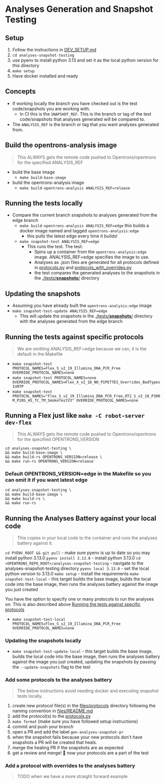# Analyses Generation and Snapshot Testing

## Setup

1. Follow the instructions in [DEV_SETUP.md](../DEV_SETUP.md)
1. `cd analyses-snapshot-testing`
1. use pyenv to install python 3.13 and set it as the local python version for this directory
1. `make setup`
1. Have docker installed and ready

## Concepts

- If working locally the branch you have checked out is the test code/snapshots you are working with.
  - In CI this is the `SNAPSHOT_REF`. This is the branch or tag of the test code/snapshots that analyses generated will be compared to.
- The `ANALYSIS_REF` is the branch or tag that you want analyses generated from.

## Build the opentrons-analysis image

> This ALWAYS gets the remote code pushed to Opentrons/opentrons for the specified ANALYSIS_REF

- build the base image
  - `make build-base-image`
- build the opentrons-analysis image
  - `make build-opentrons-analysis ANALYSIS_REF=release`

## Running the tests locally

- Compare the current branch snapshots to analyses generated from the edge branch
  - `make build-opentrons-analysis ANALYSIS_REF=edge` this builds a docker image named and tagged `opentrons-analysis:edge`
    - this pulls the latest edge every time it builds!
  - `make snapshot-test ANALYSIS_REF=edge`
    - This runs the test. The test:
      - Spins up a container from the `opentrons-analysis:edge` image. ANALYSIS_REF=edge specifies the image to use.
      - Analyses as .json files are generated for all protocols defined in [protocols.py](./automation/data/protocols.py) and [protocols_with_overrides.py](./automation/data/protocols_with_overrides.py)
      - the test compares the generated analyses to the snapshots in the [./tests/**snapshots**/](./tests/__snapshots__/) directory

## Updating the snapshots

- Assuming you have already built the `opentrons-analysis:edge` image
- `make snapshot-test-update ANALYSIS_REF=edge`
  - This will update the snapshots in the [./tests/**snapshots**/](./tests/__snapshots__/) directory with the analyses generated from the edge branch

## Running the tests against specific protocols

> We are omitting ANALYSIS_REF=edge because we can, it is the default in the Makefile

- `make snapshot-test PROTOCOL_NAMES=Flex_S_v2_19_Illumina_DNA_PCR_Free OVERRIDE_PROTOCOL_NAMES=none`
- `make snapshot-test PROTOCOL_NAMES=none OVERRIDE_PROTOCOL_NAMES=Flex_X_v2_18_NO_PIPETTES_Overrides_BadTypesInRTP`
- `make snapshot-test PROTOCOL_NAMES="Flex_S_v2_19_Illumina_DNA_PCR_Free,OT2_S_v2_18_P300M_P20S_HS_TC_TM_SmokeTestV3" OVERRIDE_PROTOCOL_NAMES=none`

## Running a Flex just like `make -C robot-server dev-flex`

> This ALWAYS gets the remote code pushed to Opentrons/opentrons for the specified OPENTRONS_VERSION

```shell
cd analyses-snapshot-testing \
&& make build-base-image \
&& make build-rs OPENTRONS_VERSION=release \
&& make run-rs OPENTRONS_VERSION=release`
```

### Default OPENTRONS_VERSION=edge in the Makefile so you can omit it if you want latest edge

```shell
cd analyses-snapshot-testing \
&& make build-base-image \
&& make build-rs \
&& make run-rs
```

## Running the Analyses Battery against your local code

> This copies in your local code to the container and runs the analyses battery against it.

`cd PYENV_ROOT && git pull` - make sure pyenv is up to date so you may install python 3.13.0
`pyenv install 3.13.0` - install python 3.13.0
`cd <OPENTRONS_REPO_ROOT>/analyses-snapshot-testing` - navigate to the analyses-snapshot-testing directory
`pyenv local 3.13.0` - set the local python version to 3.13.0
`make setup` - install the requirements
`make snapshot-test-local` - this target builds the base image, builds the local code into the base image, then runs the analyses battery against the image you just created

You have the option to specify one or many protocols to run the analyses on. This is also described above [Running the tests against specific protocols](#running-the-tests-against-specific-protocols)

- `make snapshot-test-local PROTOCOL_NAMES=Flex_S_v2_19_Illumina_DNA_PCR_Free OVERRIDE_PROTOCOL_NAMES=none`

### Updating the snapshots locally

- `make snapshot-test-update-local` - this target builds the base image, builds the local code into the base image, then runs the analyses battery against the image you just created, updating the snapshots by passing the `--update-snapshots` flag to the test

### Add some protocols to the analyses battery

> The below instructions avoid needing docker and executing snapshot tests locally.

1. create new protocol file(s) in the [files/protocols](./files/protocols) directory following the naming convention in [files/README.md](./files/README.md)
1. add the protocol(s) to the [protocols.py](./automation/data/protocols.py)
1. `make format` (make sure you have followed setup instructions)
1. commit and push your branch
1. open a PR and add the label `gen-analyses-snapshot-pr`
1. when the snapshot fails because your new protocols don't have snapshots a PR will be created that heals.
1. merge the healing PR if the snapshots are as expected
1. get a review and merge! 🎉 now your protocols are a part of the test

### Add a protocol with overrides to the analyses battery

> TODO when we have a more straight forward example
